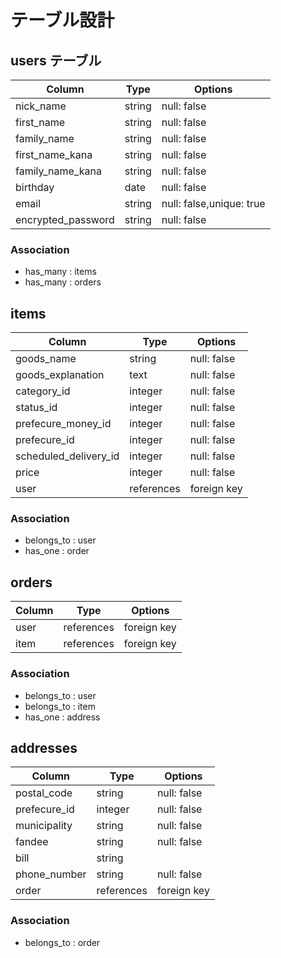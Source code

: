 # テーブル設計

## users テーブル

| Column              | Type   | Options     |
| ------------------- | ------ | ----------- |
| nick_name           | string | null: false |
| first_name          | string | null: false |
| family_name         | string | null: false |
| first_name_kana     | string | null: false |
| family_name_kana    | string | null: false |
| birthday            | date   | null: false |
| email               | string | null: false,unique: true |
| encrypted_password  | string | null: false |

### Association

- has_many : items
- has_many : orders

## items

| Column                 | Type       | Options     |
| ---------------------- | ---------- | ----------- |
| goods_name             | string     | null: false |
| goods_explanation      | text       | null: false |
| category_id            | integer    | null: false |
| status_id              | integer    | null: false |
| prefecure_money_id     | integer    | null: false |
| prefecure_id           | integer    | null: false |
| scheduled_delivery_id  | integer    | null: false |
| price                  | integer    | null: false |
| user                   | references | foreign key |

### Association

- belongs_to : user
- has_one    : order

## orders

| Column  | Type       | Options     |
| ------- | ---------- | ----------- |
| user    | references | foreign key |
| item    | references | foreign key |

### Association

- belongs_to : user
- belongs_to : item
- has_one    : address

## addresses

| Column         | Type       | Options     |
| -------------- | ---------- | ----------- |
| postal_code    | string     | null: false |
| prefecure_id   | integer    | null: false |
| municipality   | string     | null: false |
| fandee         | string     | null: false |
| bill           | string     |             |
| phone_number   | string     | null: false |
| order          | references | foreign key |
### Association

- belongs_to : order